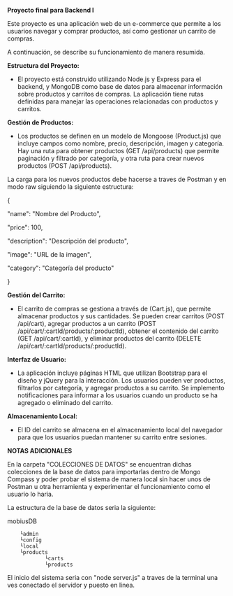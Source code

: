 **Proyecto final para Backend I**

Este proyecto es una aplicación web de un e-commerce que permite a los usuarios navegar y comprar productos, así como gestionar un carrito de compras. 

A continuación, se describe su funcionamiento de manera resumida.

**Estructura del Proyecto:**

- El proyecto está construido utilizando Node.js y Express para el backend, y MongoDB como base de datos para almacenar información sobre productos y carritos de compras.
La aplicación tiene rutas definidas para manejar las operaciones relacionadas con productos y carritos.

**Gestión de Productos:**

- Los productos se definen en un modelo de Mongoose (Product.js) que incluye campos como nombre, precio, descripción, imagen y categoría.
Hay una ruta para obtener productos (GET /api/products) que permite paginación y filtrado por categoría, y otra ruta para crear nuevos productos (POST /api/products).

La carga para los nuevos productos debe hacerse a traves de Postman y en modo raw siguiendo la siguiente estructura:

{

  "name": "Nombre del Producto",
  
  "price": 100,
  
  "description": "Descripción del producto",
  
  "image": "URL de la imagen",
  
  "category": "Categoría del producto"
  
}

**Gestión del Carrito:**

- El carrito de compras se gestiona a través de (Cart.js), que permite almacenar productos y sus cantidades. Se pueden crear carritos (POST /api/cart), agregar productos a un carrito (POST /api/cart/:cartId/products/:productId), obtener el contenido del carrito (GET /api/cart/:cartId), y eliminar productos del carrito (DELETE /api/cart/:cartId/products/:productId).

**Interfaz de Usuario:**

- La aplicación incluye páginas HTML que utilizan Bootstrap para el diseño y jQuery para la interacción. Los usuarios pueden ver productos, filtrarlos por categoría, y agregar productos a su carrito.
Se implemento notificaciones para informar a los usuarios cuando un producto se ha agregado o eliminado del carrito.

**Almacenamiento Local:**

- El ID del carrito se almacena en el almacenamiento local del navegador para que los usuarios puedan mantener su carrito entre sesiones.

**NOTAS ADICIONALES**

En la carpeta "COLECCIONES DE DATOS" se encuentran dichas colecciones de la base de datos para importarlas dentro de Mongo Compass y poder probar el sistema de manera local sin hacer unos de Postman u otra herramienta y experimentar el funcionamiento como el usuario lo haria.

La estructura de la base de datos seria la siguiente:

mobiusDB

        └admin
        └config
        └local
        └products
                └carts
                └products

El inicio del sistema seria con "node server.js" a traves de la terminal una ves conectado el servidor y puesto en linea.
